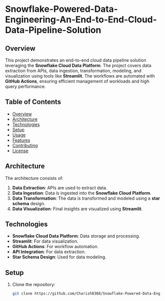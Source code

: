 # Snowflake-Powered-Data-Engineering-An-End-to-End-Cloud-Data-Pipeline-Solution

## Overview
This project demonstrates an end-to-end cloud data pipeline solution leveraging the **Snowflake Cloud Data Platform**. The project covers data extraction from APIs, data ingestion, transformation, modeling, and visualization using tools like **Streamlit**. The workflows are automated with **GitHub Actions**, ensuring efficient management of workloads and high query performance.

## Table of Contents
- [Overview](#overview)
- [Architecture](#architecture)
- [Technologies](#technologies)
- [Setup](#setup)
- [Usage](#usage)
- [Features](#features)
- [Contributing](#contributing)
- [License](#license)

## Architecture
The architecture consists of:
1. **Data Extraction**: APIs are used to extract data.
2. **Data Ingestion**: Data is ingested into the **Snowflake Cloud Platform**.
3. **Data Transformation**: The data is transformed and modeled using a **star schema** design.
4. **Data Visualization**: Final insights are visualized using **Streamlit**.

## Technologies
- **Snowflake Cloud Data Platform**: Data storage and processing.
- **Streamlit**: For data visualization.
- **GitHub Actions**: For workflow automation.
- **API Integration**: For data extraction.
- **Star Schema Design**: Used for data modeling.

## Setup
1. Clone the repository:
   ```bash
   git clone https://github.com/Charish0308/Snowflake-Powered-Data-Engineering-An-End-to-End-Cloud-Data-Pipeline-Solution.git
